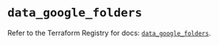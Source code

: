 # `data_google_folders`

Refer to the Terraform Registry for docs: [`data_google_folders`](https://registry.terraform.io/providers/hashicorp/google/6.40.0/docs/data-sources/folders).
